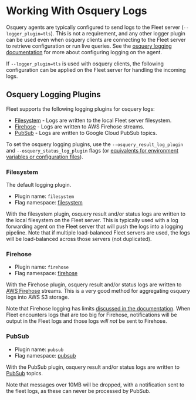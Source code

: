 # Working With Osquery Logs

Osquery agents are typically configured to send logs to the Fleet server (`--logger_plugin=tls`). This is not a requirement, and any other logger plugin can be used even when osquery clients are connecting to the Fleet server to retrieve configuration or run live queries. See the [osquery logging documentation](https://osquery.readthedocs.io/en/stable/deployment/logging/) for more about configuring logging on the agent.

If `--logger_plugin=tls` is used with osquery clients, the following configuration can be applied on the Fleet server for handling the incoming logs.

## Osquery Logging Plugins

Fleet supports the following logging plugins for osquery logs:

- [Filesystem](#filesystem) - Logs are written to the local Fleet server filesystem.
- [Firehose](#firehose) - Logs are written to AWS Firehose streams.
- [PubSub](#pubsub) - Logs are written to Google Cloud PubSub topics.

To set the osquery logging plugins, use the `--osquery_result_log_plugin` and `--osquery_status_log_plugin` flags (or [equivalents for environment variables or configuration files](../infrastructure/configuring-the-fleet-binary.md#options)).

### Filesystem

The default logging plugin.

- Plugin name: `filesystem`
- Flag namespace: [filesystem](../infrastructure/configuring-the-fleet-binary.md#filesystem)

With the filesystem plugin, osquery result and/or status logs are written to the local filesystem on the Fleet server. This is typically used with a log forwarding agent on the Fleet server that will push the logs into a logging pipeline. Note that if multiple load-balanced Fleet servers are used, the logs will be load-balanced across those servers (not duplicated).

### Firehose

- Plugin name: `firehose`
- Flag namespace: [firehose](../infrastructure/configuring-the-fleet-binary.md#firehose)

With the Firehose plugin, osquery result and/or status logs are written to [AWS Firehose](https://aws.amazon.com/kinesis/data-firehose/) streams. This is a very good method for aggregating osquery logs into AWS S3 storage.

Note that Firehose logging has limits [discussed in the documentation](https://docs.aws.amazon.com/firehose/latest/dev/limits.html). When Fleet encounters logs that are too big for Firehose, notifications will be output in the Fleet logs and those logs _will not_ be sent to Firehose.

### PubSub

- Plugin name: `pubsub`
- Flag namespace: [pubsub](../infrastructure/configuring-the-fleet-binary.md#pubsub)

With the PubSub plugin, osquery result and/or status logs are written to [PubSub](https://cloud.google.com/pubsub/) topics.

Note that messages over 10MB will be dropped, with a notification sent to the fleet logs, as these can never be processed by PubSub.
